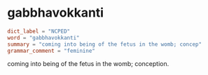 # gabbhavokkanti

``` toml
dict_label = "NCPED"
word = "gabbhavokkanti"
summary = "coming into being of the fetus in the womb; concep"
grammar_comment = "feminine"
```

coming into being of the fetus in the womb; conception.

